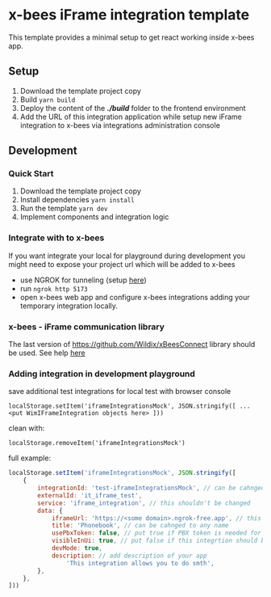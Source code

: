 # x-bees iFrame integration template

This template provides a minimal setup to get react working inside x-bees app.

## Setup
1. Download the template project copy
2. Build `yarn build`
3. Deploy the content of the _**./build**_ folder to the frontend environment
4. Add the URL of this integration application while setup new iFrame integration to x-bees via integrations administration console 

## Development

### Quick Start

1. Download the template project copy
2. Install dependencies `yarn install`
3. Run the template `yarn dev`
4. Implement components and integration logic

### Integrate with to x-bees
If you want integrate your local for playground during development you might need to expose your project url which will be added to x-bees
- use NGROK for tunneling (setup [here](https://ngrok.com/download))
- run `ngrok http 5173` 
- open x-bees web app and configure x-bees integrations adding your temporary integration locally.

### x-bees - iFrame communication library

The last version of https://github.com/Wildix/xBeesConnect library should be used. See help [here](https://github.com/Wildix/xBeesConnect/blob/main/README.md) 

### Adding integration in development playground
save additional test integrations for local test with browser console
```
localStorage.setItem('iframeIntegrationsMock', JSON.stringify([ ...<put WimIFrameIntegration objects here> ]))
```

clean with:
```
localStorage.removeItem('iframeIntegrationsMock')
``` 
full example:
```js
localStorage.setItem('iframeIntegrationsMock', JSON.stringify([
    {
        integrationId: 'test-iframeIntegrationsMock', // can be cahnged to any unique value
        externalId: 'it_iframe_test',
        service: 'iframe_integration', // this shouldn't be changed
        data: {
            iframeUrl: 'https://<some domain>.ngrok-free.app', // this should be changed to your iframe url
            title: 'Phonebook', // can be cahnged to any name
            usePbxToken: false, // put true if PBX token is needed for your app
            visibleInUi: true, // put false if this integrtion should be displayed in x-bees UI
            devMode: true,
            description: // add description of your app
                'This integration allows you to do smth',
        },
    },
]))
```
